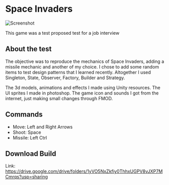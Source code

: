 #  Space Invaders

 ![Screenshot](https://user-images.githubusercontent.com/64444068/117709340-2f878f00-b1a7-11eb-8efe-8e319210b03c.png)
 
This game was a test proposed test for a job interview

##  About the test

The objective was to reproduce the mechanics of Space Invaders, adding a missile mechanic and another of my choice. I chose to add some random items to test design patterns that I learned recently. Altogether I used Singleton, State, Observer, Factory, Builder and Strategy.

The 3d models, animations and effects I made using Unity resources. The UI sprites I made in photoshop. The game icon and sounds I got from the internet, just making small changes through FMOD.

## Commands
- Move: Left and Right Arrows
- Shoot: Space
- Missile: Left Ctrl

## Download Build
Link: https://drive.google.com/drive/folders/1yVO5NxZkfiy0ThhxUGPV8vJXP7MCmrqs?usp=sharing
